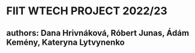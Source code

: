 # FIIT WTECH PROJECT 2022/23
## authors: Dana Hrivnáková, Róbert Junas, Ádám Kemény, Kateryna Lytvynenko
